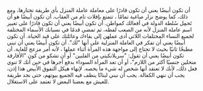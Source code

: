 أن تكون أبيضًا يعني أن تكون قادرًا على معاملة عاملة المنزل بأي طريقة تختارها، ومع ذلك، كما يوضح نزار صاغية تمامًا ، تتمتع بإفلات تام من العقاب. أن تكون أبيضًا هو أن تَحمِل سُلطة الدولة في أفعالك كمواطن. أن تكون أبيضًا يعني أن تكون قادرًا على تغيير اسم عاملة المنزل لأنه من الصعب لفظه، ثم تمضي قدمًا في نسيانك الأسماء المختلفة لجميع النساء المختلفات اللاتي أدى عملهن إلى بقاءك وعائلتك على قيد الحياة. أن تكون أبيضًا يعني أن تفكر في العاملة المنزلية على أنها "لك". أن تكون أبيضًا يعني أن تبني مطبخًا ثانيًا بحيث لا تحتاج إلى مواجهة هذه المرأة أثناء عملها ، لأنه أمر مزعج للغاية. أن تكون أبيضًا يعني أن تقول: "سريلانكيتي من الفلبين" أو أن تشكو من كون "الأفارقة منحلين جنسيًا أكثر من اللازم"، أو أن تعد المرأة السوداء بدفع أجرها في حين أنك لا تنوي فعل ذلك، لأنك لا تعتقد أنها شخص له شيء ما يخصه. لإنهاء هيكل التفوق الأبيض هذا إذن، يجب أن ننهي الكفالة. يجب أن نبني لبنانًا ينظف فيه الجميع بيوتهم، حتى نجد طريقة للعيش مع بعضنا البعض لا تعتمد على الاستغلال.
